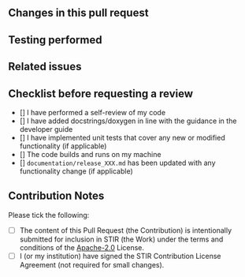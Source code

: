 <!-- Fill in most of this text, and delete what is not appropriate.
Please read and adhere to the [contribution guidelines](https://github.com/UCL/STIR/blob/master/CONTRIBUTING.md).
Did you sign the STIR Contribution License Agreement?
-->

## Changes in this pull request


## Testing performed


## Related issues
<!-- Use keywords such as "fixes", "closes", see https://docs.github.com/en/issues/tracking-your-work-with-issues/linking-a-pull-request-to-an-issue -->


## Checklist before requesting a review
<!--Put an x between the [] when completed. Delete a line if not applicable. -->
  - [] I have performed a self-review of my code
  - [] I have added docstrings/doxygen in line with the guidance in the developer guide
  - [] I have implemented unit tests that cover any new or modified functionality (if applicable)
  - [] The code builds and runs on my machine
  - [] `documentation/release_XXX.md` has been updated with any functionality change (if applicable)

## Contribution Notes

Please tick the following: 

 - [ ] The content of this Pull Request (the Contribution) is intentionally submitted for inclusion in STIR (the Work) under the terms and conditions of the [Apache-2.0](https://www.apache.org/licenses/LICENSE-2.0) License.
 - [ ] I (or my institution) have signed the STIR Contribution License Agreement (not required for small changes).
